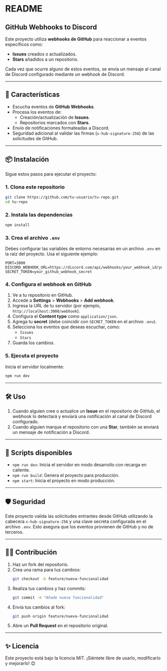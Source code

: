 # README

## GitHub Webhooks to Discord

Este proyecto utiliza **webhooks de GitHub** para reaccionar a eventos específicos como:

- **Issues** creados o actualizados.
- **Stars** añadidos a un repositorio.

Cada vez que ocurre alguno de estos eventos, se envía un mensaje al canal de Discord configurado mediante un webhook de Discord.

---

## 🚀 Características

- Escucha eventos de **GitHub Webhooks**.
- Procesa los eventos de:
  - Creación/actualización de **Issues**.
  - Repositorios marcados con **Stars**.
- Envío de notificaciones formateadas a Discord.
- Seguridad adicional al validar las firmas (`x-hub-signature-256`) de las solicitudes de GitHub.

---

## 📦 Instalación

Sigue estos pasos para ejecutar el proyecto:

### 1. Clona este repositorio
```bash
git clone https://github.com/tu-usuario/tu-repo.git
cd tu-repo
```

### 2. Instala las dependencias
```bash
npm install
```

### 3. Crea el archivo `.env`
Debes configurar las variables de entorno necesarias en un archivo `.env` en la raíz del proyecto. Usa el siguiente ejemplo:

```env
PORT=3000
DISCORD_WEBHOOK_URL=https://discord.com/api/webhooks/your_webhook_id/your_webhook_token
SECRET_TOKEN=your_github_webhook_secret
```

### 4. Configura el webhook en GitHub
1. Ve a tu repositorio en GitHub.
2. Accede a **Settings** > **Webhooks** > **Add webhook**.
3. Ingresa la URL de tu servidor (por ejemplo, `http://localhost:3000/webhook`).
4. Configura el **Content type** como `application/json`.
5. Agrega tu **secret** (debe coincidir con `SECRET_TOKEN` en el archivo `.env`).
6. Selecciona los eventos que deseas escuchar, como:
   - `Issues`
   - `Stars`
7. Guarda los cambios.

### 5. Ejecuta el proyecto
Inicia el servidor localmente:
```bash
npm run dev
```

---

## 🛠 Uso

1. Cuando alguien cree o actualice un **Issue** en el repositorio de GitHub, el webhook lo detectará y enviará una notificación al canal de Discord configurado.
2. Cuando alguien marque el repositorio con una **Star**, también se enviará un mensaje de notificación a Discord.

---

## 📜 Scripts disponibles

- `npm run dev`: Inicia el servidor en modo desarrollo con recarga en caliente.
- `npm run build`: Genera el proyecto para producción.
- `npm start`: Inicia el proyecto en modo producción.

---

## 🛡 Seguridad

Este proyecto valida las solicitudes entrantes desde GitHub utilizando la cabecera `x-hub-signature-256` y una clave secreta configurada en el archivo `.env`. Esto asegura que los eventos provienen de GitHub y no de terceros.

---

## 🧑‍💻 Contribución

1. Haz un fork del repositorio.
2. Crea una rama para tus cambios:
   ```bash
   git checkout -b feature/nueva-funcionalidad
   ```
3. Realiza tus cambios y haz commits:
   ```bash
   git commit -m "Añade nueva funcionalidad"
   ```
4. Envía tus cambios al fork:
   ```bash
   git push origin feature/nueva-funcionalidad
   ```
5. Abre un **Pull Request** en el repositorio original.

---

## ✨ Licencia

Este proyecto está bajo la licencia MIT. ¡Siéntete libre de usarlo, modificarlo y mejorarlo! 😊